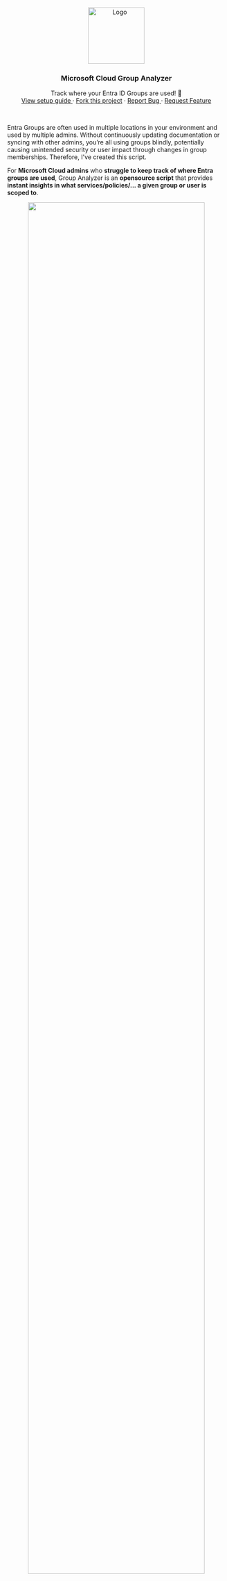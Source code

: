 
<br>
<p align="center">
  <a href="https://www.linkedin.com/in/jasper-baes/">
    <img src="./assets/logo.png" alt="Logo" height="130">
  </a>
  <h3 align="center">Microsoft Cloud Group Analyzer</h3>
  <p align="center">
    Track where your Entra ID Groups are used! 💪
    <br />
    <a href="https://github.com/jasperbaes/Microsoft-Cloud-Group-Analyzer#installation-and-usage">View setup guide </a>
    ·
    <a href="https://github.com/jasperbaes/Microsoft-Cloud-Group-Analyzer/fork"> Fork this project</a>
    ·
    <a href="https://github.com/jasperbaes/Microsoft-Cloud-Group-Analyzer/issues"> Report Bug </a>
    ·
    <a href="https://github.com/jasperbaes/Microsoft-Cloud-Group-Analyzer/issues"> Request Feature </a>
  </p>
</p>
<br />


Entra Groups are often used in multiple locations in your environment and used by multiple admins. Without continuously updating documentation or syncing with other admins, you’re all using groups blindly, potentially causing unintended security or user impact through changes in group memberships. Therefore, I've created this script.

For **Microsoft Cloud admins** who **struggle to keep track of where Entra groups are used**, Group Analyzer is an **opensource script** that provides **instant insights in what services/policies/... a given group or user is scoped to**.

<p align="center"><a href="./assets/mcga-shared.png" target="_blank"><img src="./assets/mcga-shared.png" width="90%" /></a></p>
Generated webreport:
<p align="center"><a href="./assets/example-report.png" target="_blank"><img src="./assets/example-report.png" width="60%" /></a></p>

Group Analyzer is an essential script for Microsoft Cloud Administrators seeking comprehensive visibility into the usage of Entra groups across their environment. By providing detailed insights, this tool empowers admins to:

- **Prevent Unintended Impacts:** Safeguard against inadvertent membership modifications in groups that could trigger unexpected configuration changes in various services.
- **Enhance Group Management:** Maintain a clear overview of group assignments, ensuring efficient and informed management of your cloud environment.
- **Save time:** Don't spend time going over all of your policies and services looking where a certain Entra group is used.
- **Be in control:** To be certain and have confirmation that you are not adding users to groups, causing unforseen impact.

Find the original post on [LinkedIn](https://www.linkedin.com/feed/update/urn:li:activity:7157748584753319936/).

## What's in scope?

Group Analyzer lists group memberships for following services:

| Available |                     Service                      |                                                                     Description / Comment / Reason |
| --------- | :----------------------------------------------: | -------------------------------------------------------------------------------------------------: |
| ✅         |            Entra Group memberships            |                                                                                                    |
| ✅         |                  Entra ID Roles                  |                                                                                                    |
| ✅         |         Entra ID Enterprise Applications         |                                                                                                    |
| ✅         |            Entra ID MFA Registration             |                                                                                                    |
| ✅         |         Entra ID Authentication Methods          |                                                                                                    |
| ✅         |       Entra ID Conditional Access Policies       |                                                                                                    |
| ✅         |   Intune Enrollment Devices Limit restrictions   |                                                                                                    |
| ✅         |     Intune Enrollment Device OS restrictions     |                                                                                                    |
| ✅         |            Intune Compliance Policies            |                                                                                                    |
| ✅         |          Intune Configuration Profiles           |                                                                                                    |
| ✅         |              Intune Device Scripts               |                                                                                                    |
| ✅         |          Intune App Protection Policies          |                                                                                                    |
| ✅         |        Intune App Configuration Policies         |                                                                                                    |
| ✅         |       Intune Autopilot Deployment Profiles       |                                                                                                    |
| ✅         |               Microsoft 365 Teams                |                                                                                                    |
| ✅         |                 Azure Resources                  | If the input is a User ID, the resources where that specific user is assigned to are also reported |
| ✅         |               Azure Subscriptions                |                                                                                                    |
| ✅         |                  Access Package                  |                                                                                                    |
| ❌         | Entra ID Authentication Methods feature settings |                                                 Coming soon  |
| ❌         |           Entra ID Administrative Unit           |                                                                                        Coming soon |
| ❌         |              Entra ID Cross Tenant               |                                                                                        Coming soon |
| ❌         |            Entra ID App Registrations            |                              Coming soon |

<!-- to check: -->
<!-- https://graph.microsoft.com/v1.0/policies/adminConsentRequestPolicy -->

## Installation and usage

<a href="./assets/mcga-1.png" target="_blank"><img src="./assets/mcga-1.png" width="60%" /></a> <br>
<a href="./assets/mcga-2.png" target="_blank"><img src="./assets/mcga-2.png" width="60%" /></a> <br>
<a href="./assets/mcga-3.png" target="_blank"><img src="./assets/mcga-3.png" width="60%" /></a> <br>


```sh
git clone https://github.com/jasperbaes/Microsoft-Cloud-Group-Analyzer.git
cd ./Microsoft-Cloud-Group-Analyzer
npm install
```

Rename the .env.example file in the root of the folder to .env and fill in below fields (guide above):

```
CLIENTID=<app registration ID>
TENANTID=<your tenant ID>
CLIENTSECRET=<app secret>
```

## Usage

Examples:

```sh
node index.js <user ID>
node index.js <group ID>
node index.js all
```

Export examples:
```sh
node index.js xxxx-xxxx-xxxx-xxxx --export-json
node index.js xxxx-xxxx-xxxx-xxxx --export-csv
node index.js xxxx-xxxx-xxxx-xxxx --export-json --export-csv
```

Import example:
```sh
node index.js all -f Cloud-Analyzer-export.json
```

CLI-only, skip, limit and debug parameter:
```sh
node index.js xxxx-xxxx-xxxx-xxxx --export-json --cli-only
node index.js xxxx-xxxx-xxxx-xxxx --skip 10 --limit 5
node index.js xxxx-xxxx-xxxx-xxxx --debug
```

| Parameter           |               Description |
| ----------------- | --------------------------------------------------------------: |
| `xxxx-xxxx-xxxx-xxxx` | The group ID / user ID or 'all' should be the first parameter. This parameter is optional.  |
| `--export-json` | This parameter will export the results to JSON in a file in the current directory. This parameter is optional and can be used with any other parameter. |
| `--export-csv` | This parameter will export the results to JSON in a file in the current directory. This parameter is optional and can be used with any other parameter. |
| `-f` | This parameter specifies an import JSON file. Format needs to be the same as the JSON exported with the parameter --export-json. This parameter is optional and can be used with any other parameter. |
| `--cli-only` | With this parameter, the web report will not be generated or opened. This parameter is optional and can be used with any other parameter. |
| `-s` or `--skip` | Limits the number of groups in scope. |
| `-l` or `--limit` | Limits the number of groups in scope. |
| `-d` or `--debug` | Debug output and log file. |

Without specifying an ID in the command, the script will ask you to paste a group ID, a user ID or the word 'all':

| Option            |               example                |                                                     Description |
| ----------------- | :----------------------------------: | --------------------------------------------------------------: |
| Entra Group ID | `99ccbd7e-0fc9-4545-8cf9-ee89191ed78d` |                       The given group ID + subgroups will be in scope |
| Entra User ID  | `caf7b774-c8ab-47c3-a39e-d0a0d85d6423` | All groups where the given user is member of are in scope + subgroups |
| 'all'             |                 `all`                  |              This option will take all Entra groups in scope |

## Web report

Automatically, a visual web report will be generated and opened in your default browser. To save the report as a PDF file, use the shortcut Ctrl + P. To skip the web report and use the command line interface only, include the `--cli-only` parameter.

## Issues?

I cannot rule out the existence of current or future issues with this open-source project. These may be related to hard-coded elements or the Microsoft 365 API used. If there are any issues, please feel free to report them. I will see what I can do to resolve them.

## Contact

Jasper Baes (https://jbaes.be and https://www.linkedin.com/in/jasper-baes)

## Release history

Release version numbers: YEAR-WEEK

- 2024.48
  - add skip, limit and debug parameter ([#12](https://github.com/jasperbaes/Microsoft-Cloud-Group-Analyzer/issues/12))
  - Report improvements
- 2024.45
  - Bug fixes, improved error handline, documentation updates
- 2024.07
  - bugfix ([#8](https://github.com/jasperbaes/Microsoft-Cloud-Group-Analyzer/issues/8))
- 2024.06
  - visual webreport
  - open JSON export as input file
- 2024.05
  - temporary removed documentation for user login. App authentication recommended for now.
  - improved error reporting
  - improved documentation and setup guide
  - export to JSON and CSV
  - added new service: Access Packages
  - added version checker
- 2024.04
  - initial release

## Issues?

I can’t promise there won’t be any issues with this open-source project, now or in the future. If you run into any issues, just let me know, and I’ll do my best to fix them.

## License

Please be aware that the Group Analyzer code is intended solely for individual administrators' personal use. It is not licensed for use by organizations seeking financial gain. This restriction is in place to ensure the responsible and fair use of the tool. Admins are encouraged to leverage this code to enhance their own understanding and management within their respective environments, but any commercial or organizational profit-driven usage is strictly prohibited.

Thank you for respecting these usage terms and contributing to a fair and ethical software community. 

Jasper Baes (https://jbaes.be and https://www.linkedin.com/in/jasper-baes)